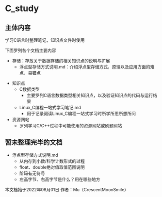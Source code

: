 # C_study

##  主体内容

学习C语言时整理笔记，知识点文件时使用

下面罗列各个文档主要内容

* 存储：存放关于数据存储的相关知识点的说明与扩展
  * 浮点型存储方式说明.md：介绍浮点型存储方式，原理以及应用方面的难点、易错点

- 知识点
  - C数据类型
    - 主要罗列C语言数据类型相关知识点，以及验证知识点的代码与运行结果
  - Linux_C编程一站式学习笔记.md
    - 用于记录阅读Linux_C编程一站式学习时所学所思所想所问
- 资源网站
  - 罗列学习C/C++过程中可能使用的资源网站或刷题网站



##  暂未整理完毕的文档

* 浮点型存储方式说明.md
  * 从内存到小数/科学计数形式的过程
  * float、double绝对值取值范围说明
  * 阶码有无符号
  * 左高字节、右高字节是什么？用在哪些地方


本文档始于2022年08月01日
作者：Mu（CrescentMoonSmile）
